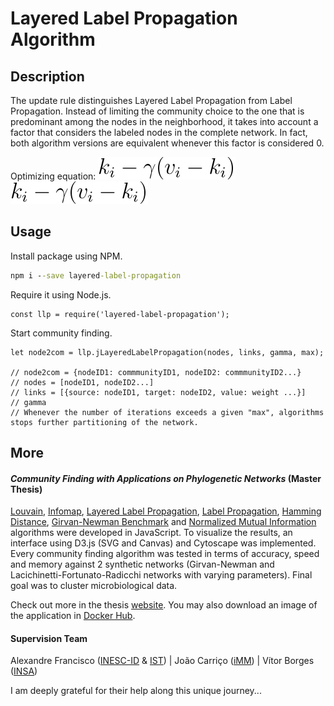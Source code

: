 # Layered Label Propagation Algorithm

## Description

The update rule distinguishes Layered Label Propagation from Label Propagation. Instead of limiting the community choice to the one that
is predominant among the nodes in the neighborhood, it takes into account a factor that considers the labeled nodes
in the complete network. In fact, both algorithm versions are equivalent whenever this factor is considered 0.

Optimizing equation: ![Alt text](../../img/test.svg)
<img src="../../img/test.svg">

## Usage

Install package using NPM.

```cmd
npm i --save layered-label-propagation
```

Require it using Node.js. 

```node
const llp = require('layered-label-propagation');
```

Start community finding.

```node
let node2com = llp.jLayeredLabelPropagation(nodes, links, gamma, max);

// node2com = {nodeID1: commmunityID1, nodeID2: commmunityID2...}
// nodes = [nodeID1, nodeID2...]
// links = [{source: nodeID1, target: nodeID2, value: weight ...}]
// gamma 
// Whenever the number of iterations exceeds a given "max", algorithms stops further partitioning of the network. 
``` 

## More

#### *Community Finding with Applications on Phylogenetic Networks* (Master Thesis)

[Louvain](), [Infomap](https://www.npmjs.com/package/infomap), [Layered Label Propagation](https://www.npmjs.com/package/layered-label-propagation),
 [Label Propagation](https://www.npmjs.com/package/layered-label-propagation), [Hamming Distance](), [Girvan-Newman Benchmark](https://www.npmjs.com/package/girvan-newman-benchmark)
  and [Normalized Mutual Information](https://www.npmjs.com/package/normalized-mutual-information) algorithms were developed in JavaScript. To visualize the results, an interface 
  using D3.js (SVG and Canvas) and Cytoscape was implemented. Every community finding algorithm was tested in terms of accuracy, speed and memory against 2 synthetic networks (Girvan-Newman
   and Lacichinetti-Fortunato-Radicchi networks with varying parameters). Final goal was to cluster microbiological data. <br/>

Check out more in the thesis [website](https://mscthesis.herokuapp.com/). You may also download an image of the application in [Docker Hub](https://cloud.docker.com/u/warcraft12321/repository/docker/warcraft12321/thesis).


#### Supervision Team

Alexandre Francisco ([INESC-ID](https://www.inesc-id.pt/) & [IST](https://tecnico.ulisboa.pt/pt/)) | João Carriço ([iMM](https://imm.medicina.ulisboa.pt/pt/)) | Vítor Borges ([INSA](http://www.insa.pt/))

I am deeply grateful for their help along this unique journey... 